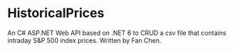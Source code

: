 # HistoricalPrices
An C# ASP.NET Web API based on .NET 6 
to CRUD a csv file that contains 
intraday S&amp;P 500 index prices.
Written by Fan Chen.
